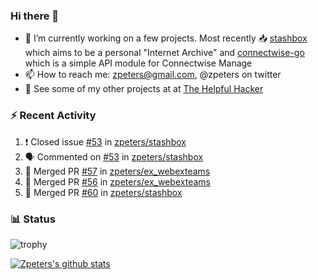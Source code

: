 ### Hi there 👋


- 🔭 I’m currently working on a few projects.  Most recently :inbox_tray: [stashbox](https://github.com/zpeters/stashbox) which aims to be a personal "Internet Archive" and [connectwise-go](https://github.com/zpeters/connectwise-go) which is a simple API module for Connectwise Manage
- 📫 How to reach me: zpeters@gmail.com, @zpeters on twitter
- 👋 See some of my other projects at at [The Helpful Hacker](https://thehelpfulhacker.net)

### :zap: Recent Activity

<!--START_SECTION:activity-->
1. ❗️ Closed issue [#53](https://github.com/zpeters/stashbox/issues/53) in [zpeters/stashbox](https://github.com/zpeters/stashbox)
2. 🗣 Commented on [#53](https://github.com/zpeters/stashbox/issues/53) in [zpeters/stashbox](https://github.com/zpeters/stashbox)
3. 🎉 Merged PR [#57](https://github.com/zpeters/ex_webexteams/pull/57) in [zpeters/ex_webexteams](https://github.com/zpeters/ex_webexteams)
4. 🎉 Merged PR [#56](https://github.com/zpeters/ex_webexteams/pull/56) in [zpeters/ex_webexteams](https://github.com/zpeters/ex_webexteams)
5. 🎉 Merged PR [#60](https://github.com/zpeters/stashbox/pull/60) in [zpeters/stashbox](https://github.com/zpeters/stashbox)
<!--END_SECTION:activity-->

### :bar_chart: Status

![trophy](https://github-profile-trophy.vercel.app/?username=zpeters)

[![Zpeters's github stats](https://github-readme-stats.vercel.app/api?username=zpeters)](https://github.com/zpeters/github-readme-stats&show_icons=true)
